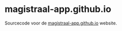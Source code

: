 # magistraal-app.github.io
Sourcecode voor de [magistraal-app.github.io](https://magistraal-app.github.io/) website.
